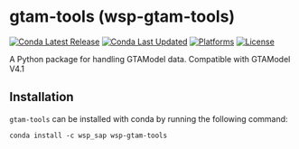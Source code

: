 # gtam-tools (wsp-gtam-tools)

[![Conda Latest Release](https://anaconda.org/wsp_sap/wsp-gtam-tools/badges/version.svg)](https://anaconda.org/wsp_sap/wsp-gtam-tools)
[![Conda Last Updated](https://anaconda.org/wsp_sap/wsp-gtam-tools/badges/latest_release_date.svg)](https://anaconda.org/wsp_sap/wsp-gtam-tools)
[![Platforms](https://anaconda.org/wsp_sap/wsp-gtam-tools/badges/platforms.svg)](https://anaconda.org/wsp_sap/wsp-gtam-tools)
[![License](https://anaconda.org/wsp_sap/wsp-gtam-tools/badges/license.svg)](https://github.com/sap-toronto/gtam-tools/blob/main/LICENSE)

A Python package for handling GTAModel data. Compatible with GTAModel V4.1

## Installation

`gtam-tools` can be installed with conda by running the following command:

```batch
conda install -c wsp_sap wsp-gtam-tools
```

